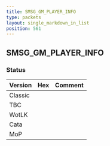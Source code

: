 ```yaml
---
title: SMSG_GM_PLAYER_INFO
type: packets
layout: single_markdown_in_list
position: 561
---
```


## SMSG_GM_PLAYER_INFO

### Status

Version | Hex | Comment
---------- | ---------- | ---------- 
Classic |  |  
TBC |  |  
WotLK |  |  
Cata |  |  
MoP |  |  